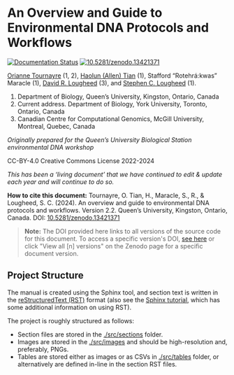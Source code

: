 # An Overview and Guide to Environmental DNA Protocols and Workflows

[![Documentation Status](https://readthedocs.org/projects/edna-manual/badge/?version=stable)](https://edna-manual.readthedocs.io/en/stable/?badge=stable)
[![10.5281/zenodo.13421371](https://zenodo.org/badge/DOI/10.5281/zenodo.13421371.svg)](https://doi.org/10.5281/zenodo.13421371)

[Orianne Tournayre](https://oriannetournayre.wixsite.com/website) (1, 2), 
[Haolun (Allen) Tian](https://allensgallery.ca/) (1), 
Stafford “Rotehrá:kwas” Maracle (1),
[David R. Lougheed](https://dlougheed.com/) (3),
and [Stephen C. Lougheed](https://sclougheed.ca/) (1).

1. Department of Biology, Queen’s University, Kingston, Ontario, Canada
2. Current address. Department of Biology, York University, Toronto, Ontario, Canada
3. Canadian Centre for Computational Genomics, McGill University, Montreal, Quebec, Canada


*Originally prepared for the Queen’s University Biological Station environmental
DNA workshop*

CC-BY-4.0 Creative Commons License 2022-2024

*This has been a ‘living document’ that we have continued to edit & update each year and will continue to do so.*

**How to cite this document:** Tournayre, O. Tian, H., Maracle, S., R., & Lougheed, S. C. (2024). An overview and guide 
to environmental DNA protocols and workflows. Version 2.2. Queen’s University, Kingston, Ontario, Canada. 
DOI: [10.5281/zenodo.13421371](https://doi.org/10.5281/zenodo.13421371)

> **Note:** The DOI provided here links to all versions of the source code for this document. To access a specific 
> version's DOI, [see here](https://zenodo.org/search?q=parent.id%3A13421371&f=allversions%3Atrue&l=list&p=1&s=10&sort=version)
> or click "View all [n] versions" on the Zenodo page for a specific document version.


## Project Structure

The manual is created using the Sphinx tool, and section text is written in the 
[reStructuredText (RST)](https://docutils.sourceforge.io/docs/user/rst/quickref.html) format (also see the 
[Sphinx tutorial](https://sphinx-tutorial.readthedocs.io/), which has some additional information on using RST).

The project is roughly structured as follows:

* Section files are stored in the [./src/sections](./src/sections) folder. 
* Images are stored in the [./src/images](./src/images) and should be high-resolution and, preferably, PNGs.
* Tables are stored either as images or as CSVs in [./src/tables](./src/tables) folder, or alternatively are defined 
  in-line in the section RST files.
